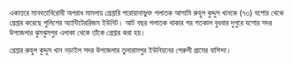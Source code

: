 একাত্তরে মানবতাবিরোধী অপরাধ মামলায় গ্রেপ্তারি পরোয়ানাভুক্ত পলাতক আসামি রুহুল কুদ্দুস খানকে (৭৩) যশোর থেকে গ্রেপ্তার করেছে পুলিশের অ্যান্টিটেররিজম ইউনিট। আট বছর পলাতক থাকার পর গতকাল বুধবার দুপুরে যশোর সদর উপজেলার ঝুমঝুমপুর এলাকা থেকে তাঁকে গ্রেপ্তার করা হয়।

গ্রেপ্তার রুহুল কুদ্দুস খান নড়াইল সদর উপজেলার তুলারামপুর ইউনিয়নের পেরুলী গ্রামের বাসিন্দা।
